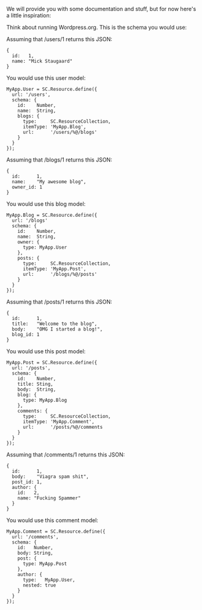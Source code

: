 We will provide you with some documentation and stuff, but for now here's a little inspiration:

Think about running Wordpress.org. This is the schema you would use:

Assuming that /users/1 returns this JSON:

    {
      id:   1,
      name: "Mick Staugaard"
    }

You would use this user model:

    MyApp.User = SC.Resource.define({
      url: '/users',
      schema: {
        id:    Number,
        name:  String,
        blogs: {
          type:     SC.ResourceCollection,
          itemType: 'MyApp.Blog',
          url:      '/users/%@/blogs'
        }
      }
    });


Assuming that /blogs/1 returns this JSON:

    {
      id:      1,
      name:    "My awesome blog",
      owner_id: 1
    }

You would use this blog model:

    MyApp.Blog = SC.Resource.define({
      url: '/blogs'
      schema: {
        id:    Number,
        name:  String,
        owner: {
          type: MyApp.User
        },
        posts: {
          type:     SC.ResourceCollection,
          itemType: 'MyApp.Post',
          url:      '/blogs/%@/posts'
        }
      }
    });

Assuming that /posts/1 returns this JSON:

    {
      id:      1,
      title:   "Welcome to the blog",
      body:    "OMG I started a blog!",
      blog_id: 1
    }

You would use this post model:

    MyApp.Post = SC.Resource.define({
      url: '/posts',
      schema: {
        id:    Number,
        title: Sting,
        body:  String,
        blog: {
          type: MyApp.Blog
        },
        comments: {
          type:     SC.ResourceCollection,
          itemType: 'MyApp.Comment',
          url:      '/posts/%@/comments
        }
      }
    });

Assuming that /comments/1 returns this JSON:

    {
      id:      1,
      body:    "Viagra spam shit",
      post_id: 1,
      author: {
        id:   2,
        name: "Fucking Spammer"
      }
    }

You would use this comment model:

    MyApp.Comment = SC.Resource.define({
      url: '/comments',
      schema: {
        id:   Number,
        body: String,
        post: {
          type: MyApp.Post
        },
        author: {
          type:   MyApp.User,
          nested: true
        }
      }
    });
